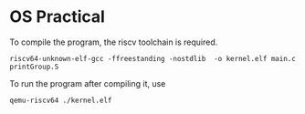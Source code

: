 # OS Practical


To compile the program, the riscv toolchain is required.

```riscv64-unknown-elf-gcc -ffreestanding -nostdlib  -o kernel.elf main.c printGroup.S```

To run the program after compiling it, use 

```qemu-riscv64 ./kernel.elf```
